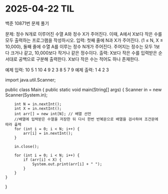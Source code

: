 # 2025-04-22 TIL

백준 10871번 문제 풀기

문제: 정수 N개로 이루어진 수열 A와 정수 X가 주어진다. 이때, A에서 X보다 작은 수를 모두 출력하는 프로그램을 작성하시오.
입력: 첫째 줄에 N과 X가 주어진다. (1 ≤ N, X ≤ 10,000), 둘째 줄에 수열 A를 이루는 정수 N개가 주어진다. 주어지는 정수는 모두 1보다 크거나 같고, 10,000보다 작거나 같은 정수이다.
출력: X보다 작은 수를 입력받은 순서대로 공백으로 구분해 출력한다. X보다 작은 수는 적어도 하나 존재한다.

예제 입력: 10 5
1 10 4 9 2 3 8 5 7 9
예제 출력: 1 4 2 3

import java.util.Scanner;

public class Main {
    public static void main(String[] args) {
        Scanner in = new Scanner(System.in);
        
        int N = in.nextInt();
        int X = in.nextInt();
        int arr[] = new int[N]; // 배열 선언
        //배열에 입력받은 수열을 저장한 뒤 다시 한번 반복문으로 배열을 검사하여 조건문에 따라 출력
        for (int i = 0; i < N; i++) {
            arr[i] = in.nextInt();
        }
        
        in.close();
        
        for (int i = 0; i < N; i++) {
            if (arr[i] < X) {
                System.out.print(arr[i] + " ");
            }
        }
    }
    
}
